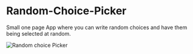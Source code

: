 # Random-Choice-Picker
Small one page App where you can write random choices and have them being selected at random.

![Random choice Picker](https://user-images.githubusercontent.com/94161006/164455136-81da2b85-adaa-412a-be15-d1b8ccef4478.jpg)
